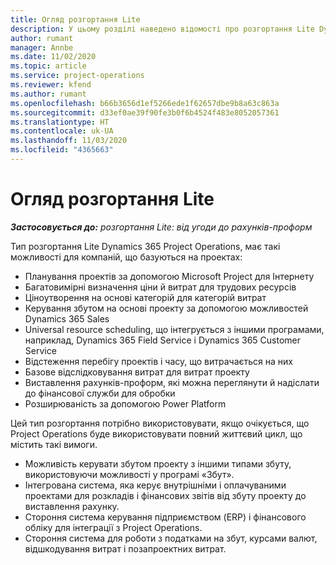 ```yaml
---
title: Огляд розгортання Lite
description: У цьому розділі наведено відомості про розгортання Lite Dynamics 365 Project Operations.
author: rumant
manager: Annbe
ms.date: 11/02/2020
ms.topic: article
ms.service: project-operations
ms.reviewer: kfend
ms.author: rumant
ms.openlocfilehash: b66b3656d1ef5266ede1f62657dbe9b8a63c863a
ms.sourcegitcommit: d33ef0ae39f90fe3b0f6b4524f483e8052057361
ms.translationtype: HT
ms.contentlocale: uk-UA
ms.lasthandoff: 11/03/2020
ms.locfileid: "4365663"
---
```

# <a name="lite-deployment-overview"></a>Огляд розгортання Lite

_**Застосовується до:** розгортання Lite: від угоди до рахунків-проформ_

Тип розгортання Lite Dynamics 365 Project Operations, має такі можливості для компаній, що базуються на проектах:

- Планування проектів за допомогою Microsoft Project для Інтернету
- Багатовимірні визначення ціни й витрат для трудових ресурсів
- Ціноутворення на основі категорій для категорій витрат
- Керування збутом на основі проекту за допомогою можливостей Dynamics 365 Sales
- Universal resource scheduling, що інтегрується з іншими програмами, наприклад, Dynamics 365 Field Service і Dynamics 365 Customer Service
- Відстеження перебігу проектів і часу, що витрачається на них
- Базове відслідковування витрат для витрат проекту
- Виставлення рахунків-проформ, які можна переглянути й надіслати до фінансової служби для обробки
- Розширюваність за допомогою Power Platform

Цей тип розгортання потрібно використовувати, якщо очікується, що Project Operations буде використовувати повний життєвий цикл, що містить такі вимоги.

- Можливість керувати збутом проекту з іншими типами збуту, використовуючи можливості у програмі «Збут».
- Інтегрована система, яка керує внутрішніми і оплачуваними проектами для розкладів і фінансових звітів від збуту проекту до виставлення рахунку.
- Стороння система керування підприємством (ERP) і фінансового обліку для інтеграції з Project Operations.
- Стороння система для роботи з податками на збут, курсами валют, відшкодування витрат і позапроектних витрат.
